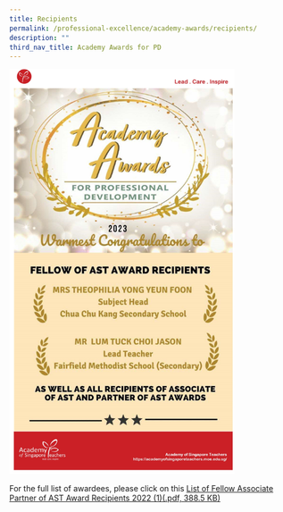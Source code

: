```yaml
---
title: Recipients
permalink: /professional-excellence/academy-awards/recipients/
description: ""
third_nav_title: Academy Awards for PD
---
```

<img src="images/Awards/2023%20poster_final_.jpg" style="width:80%">

For the full list of awardees, please click on this&nbsp;[List of Fellow Associate Partner of AST Award Recipients 2022 (1)(.pdf, 388.5 KB)](/files/aar2022.pdf)